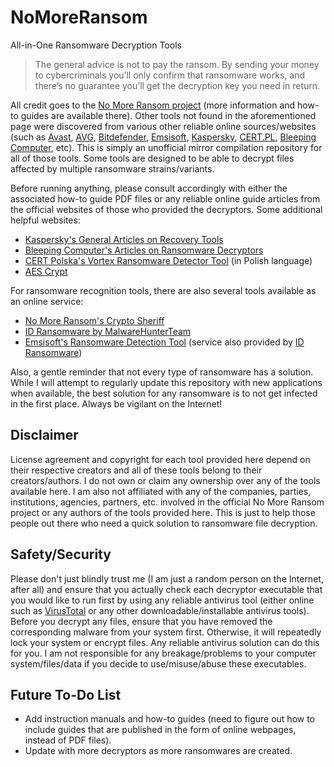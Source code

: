 # NoMoreRansom
All-in-One Ransomware Decryption Tools

> The general advice is not to pay the ransom. By sending your money to cybercriminals you’ll only confirm that ransomware works, and there’s no guarantee you’ll get the decryption key you need in return.

All credit goes to the [No More Ransom project](https://www.nomoreransom.org/en/decryption-tools.html) (more information and how-to guides are available there). Other tools not found in the aforementioned page were discovered from various other reliable online sources/websites (such as [Avast](https://www.avast.com/ransomware-decryption-tools), [AVG](https://now.avg.com/avg-offers-free-ransomware-decryptor-tools-for-businesses), [Bitdefender](https://www.bitdefender.com/blog/labs), [Emsisoft](https://www.emsisoft.com/ransomware-decryption-tools/free-download), [Kaspersky](https://noransom.kaspersky.com/), [CERT.PL](https://nomoreransom.cert.pl/), [Bleeping Computer](https://www.bleepingcomputer.com/download/windows/ransomware-decryptors/), etc). This is simply an unofficial mirror compilation repository for all of those tools. Some tools are designed to be able to decrypt files affected by multiple ransomware strains/variants.

Before running anything, please consult accordingly with either the associated how-to guide PDF files or any reliable online guide articles from the official websites of those who provided the decryptors. Some additional helpful websites:

- [Kaspersky's General Articles on Recovery Tools](https://support.kaspersky.com/common/disinfection)
- [Bleeping Computer's Articles on Ransomware Decryptors](https://www.bleepingcomputer.com/ransomware/decryptor/)
- [CERT Polska's Vortex Ransomware Detector Tool](https://vortex.cert.pl/) (in Polish language)
- [AES Crypt](https://www.aescrypt.com/download/)

For ransomware recognition tools, there are also several tools available as an online service:

- [No More Ransom's Crypto Sheriff](https://www.nomoreransom.org/crypto-sheriff.php)
- [ID Ransomware by MalwareHunterTeam](https://id-ransomware.malwarehunterteam.com/)
- [Emsisoft's Ransomware Detection Tool](https://www.emsisoft.com/ransomware-decryption-tools/) (service also provided by [ID Ransomware](https://id-ransomware.malwarehunterteam.com/))

Also, a gentle reminder that not every type of ransomware has a solution. While I will attempt to regularly update this repository with new applications when available, the best solution for any ransomware is to not get infected in the first place. Always be vigilant on the Internet!

## Disclaimer

License agreement and copyright for each tool provided here depend on their respective creators and all of these tools belong to their creators/authors. I do not own or claim any ownership over any of the tools available here. I am also not affiliated with any of the companies, parties, institutions, agencies, partners, etc. involved in the official No More Ransom project or any authors of the tools provided here. This is just to help those people out there who need a quick solution to ransomware file decryption.

## Safety/Security

Please don't just blindly trust me (I am just a random person on the Internet, after all) and ensure that you actually check each decryptor executable that you would like to run first by using any reliable antivirus tool (either online such as [VirusTotal](https://www.virustotal.com/) or any other downloadable/installable antivirus tools). Before you decrypt any files, ensure that you have removed the corresponding malware from your system first. Otherwise, it will repeatedly lock your system or encrypt files. Any reliable antivirus solution can do this for you. I am not responsible for any breakage/problems to your computer system/files/data if you decide to use/misuse/abuse these executables.

## Future To-Do List
- Add instruction manuals and how-to guides (need to figure out how to include guides that are published in the form of online webpages, instead of PDF files).
- Update with more decryptors as more ransomwares are created.

